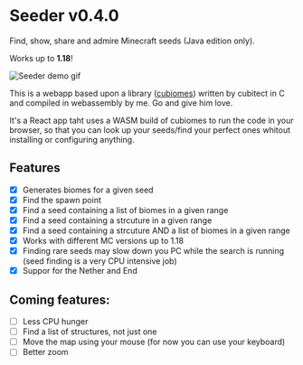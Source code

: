 # Seeder v0.4.0

Find, show, share and admire Minecraft seeds (Java edition only).

Works up to **1.18**!

![Seeder demo gif](https://i.ibb.co/KxW0Fm4/seeder1-18-dim.gif)

This is a webapp based upon a library ([cubiomes](https://github.com/Cubitect/cubiomes))
written by cubitect in C and compiled in webassembly by me.
Go and give him love.

It's a React app taht uses a WASM build of cubiomes to run the code in your browser, so that you
can look up your seeds/find your perfect ones whitout installing or configuring anything.

## Features

- [x] Generates biomes for a given seed
- [x] Find the spawn point
- [x] Find a seed containing a list of biomes in a given range
- [x] Find a seed containing a strcuture in a given range
- [x] Find a seed containing a strcuture AND a list of biomes in a given range
- [x] Works with different MC versions up to 1.18
- [x] Finding rare seeds may slow down you PC while the search is running (seed finding is a very CPU intensive job)
- [x] Suppor for the Nether and End

## Coming features:
- [ ] Less CPU hunger
- [ ] Find a list of structures, not just one
- [ ] Move the map using your mouse (for now you can use your keyboard)
- [ ] Better zoom
